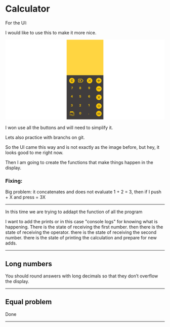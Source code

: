 # Calculator

For the UI:

I would like to use this to make it more nice.

![Calculator UI](./img/calcu.png)

I won use all the buttons and will need to simplify it.

Lets also practice with branchs on git.

So the UI came this way and is not exactly as the image before, but hey, it looks good to me right now.

Then I am going to create the functions that make things happen in the display.

### Fixing:

Big problem: it concatenates and does not evaluate
1 + 2 = 3, then if I push + X and press = 3X

---

In this time we are trying to addapt the function of all the program

I want to add the prints or in this case "console logs" for knowing what is happening.
There is the state of receiving the first number.
then there is the state of receiving the operator.
there is the state of receiving the second number.
there is the state of printing the calculation and prepare for new adds.

---

## Long numbers

You should round answers with long decimals so that they don’t overflow the display.

---

## Equal problem

Done

---
